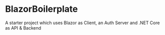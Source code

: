 # BlazorBoilerplate
A starter project which uses Blazor as Client, an Auth Server and .NET Core as API &amp; Backend
